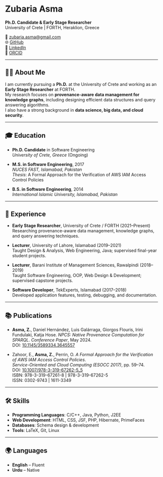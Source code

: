 # Zubaria Asma

**Ph.D. Candidate & Early Stage Researcher**  
University of Crete | FORTH, Heraklion, Greece  

📧 [zubaria.asma@gmail.com](mailto:zubaria.asma@gmail.com)  
🌐 [GitHub](https://github.com/zubariaasma)  
🔗 [LinkedIn](https://www.linkedin.com/in/zubariaasma)  
🧾 [ORCID](https://orcid.org/0000-0002-9402-7487)  

---

## 👩‍💻 About Me
I am currently pursuing a **Ph.D.** at the University of Crete and working as an **Early Stage Researcher** at FORTH.  
My research focuses on **provenance-aware data management for knowledge graphs**, including designing efficient data structures and query answering algorithms.  
I also have a strong background in **data science, big data, and cloud security**.

---

## 🎓 Education
- **Ph.D. Candidate** in Software Engineering  
  *University of Crete, Greece* (Ongoing)  

- **M.S. in Software Engineering**, 2017  
  *NUCES FAST, Islamabad, Pakistan*  
  _Thesis_: A Formal Approach for the Verification of AWS IAM Access Control Policies  

- **B.S. in Software Engineering**, 2014  
  *International Islamic University, Islamabad, Pakistan*  

---

## 💼 Experience
- **Early Stage Researcher**, University of Crete / FORTH (2021–Present)  
  Researching provenance-aware data management, knowledge graphs, and query answering techniques.  

- **Lecturer**, University of Lahore, Islamabad (2019–2021)  
  Taught Design & Analysis, Web Engineering, Java; supervised final-year student projects.  

- **Lecturer**, Barani Institute of Management Sciences, Rawalpindi (2018–2019)  
  Taught Software Engineering, OOP, Web Design & Development; supervised capstone projects.  

- **Software Developer**, TekExperts, Islamabad (2017–2018)  
  Developed application features, testing, debugging, and documentation.  

---

## 📚 Publications
- **Asma, Z.**, Daniel Hernández, Luis Galárraga, Giorgos Flouris, Irini Fundulaki, Katja Hose.
  *NPCS: Native Provenance Computation for SPARQL*.
  *Conference Paper*, May 2024.  
  DOI: [10.1145/3589334.3645557](https://doi.org/10.1145/3589334.3645557)  

- Zahoor, E., **Asma, Z.**, Perrin, O.
  *A Formal Approach for the Verification of AWS IAM Access Control Policies*.  
  *Service-Oriented and Cloud Computing (ESOCC 2017)*, pp. 59–74.  
  DOI: [10.1007/978-3-319-67262-5_5](http://dx.doi.org/10.1007/978-3-319-67262-5_5)  
  ISBN: 978-3-319-67261-8 | 978-3-319-67262-5  
  ISSN: 0302-9743 | 1611-3349  

---

## 🛠 Skills
- **Programming Languages**: C/C++, Java, Python, J2EE  
- **Web Development**: HTML, CSS, JSF, PHP, Hibernate, PrimeFaces  
- **Databases**: Schema design & development  
- **Tools**: LaTeX, Git, Linux  

---

## 🌍 Languages
- **English** – Fluent  
- **Urdu** – Native  
